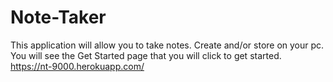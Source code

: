 # Note-Taker

This application will allow you to take notes.
Create and/or store on your pc.
You will see the Get Started page that you will click to get  started.
https://nt-9000.herokuapp.com/